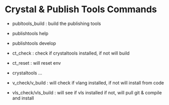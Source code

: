 # Crystal & Publish Tools Commands

- publtools_build   : build the publishing tools
- publishtools help
- publishtools develop

- ct_check          : check if crystaltools installed, if not will build
- ct_reset          : will reset env
- crystaltools      ...
  
- v_check/v_build       : will check if vlang installed, if not will install from code
- vls_check/vls_build   : will see if vls installed if not, will pull git & compile and install

